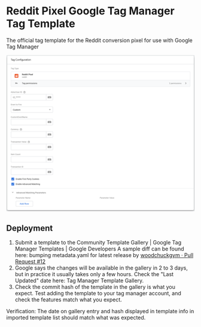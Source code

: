 # Reddit Pixel Google Tag Manager Tag Template

The official tag template for the Reddit conversion pixel for use with Google Tag Manager

![screenshot](pixel-screenshot.png)

## Deployment
1. Submit a template to the Community Template Gallery  |  Google Tag Manager Templates  |  Google Developers  A sample diff can be found here: bumping metadata.yaml for latest release by [woodchuckgym · Pull Request #12](https://github.com/reddit/reddit-gtm-template/pull/12)
2. Google says the changes will be available in the gallery in 2 to 3 days, but in practice it usually takes only a few hours. Check the "Last Updated" date here: Tag Manager Template Gallery.
3. Check the commit hash of the template in the gallery is what you expect.  Test adding the template to your tag manager account, and check the features match what you expect.

Verification: The date on gallery entry and hash displayed in template info in imported template list should match what was expected.

